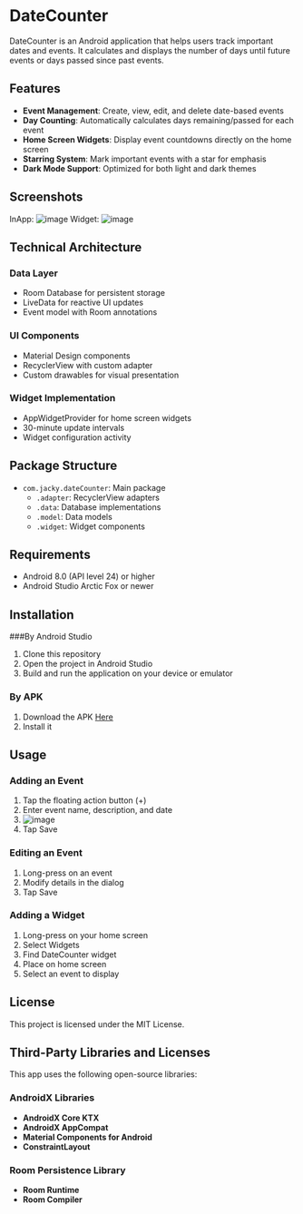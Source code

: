 # DateCounter

DateCounter is an Android application that helps users track important dates and events. It calculates and displays the number of days until future events or days passed since past events.

## Features
- **Event Management**: Create, view, edit, and delete date-based events
- **Day Counting**: Automatically calculates days remaining/passed for each event
- **Home Screen Widgets**: Display event countdowns directly on the home screen
- **Starring System**: Mark important events with a star for emphasis
- **Dark Mode Support**: Optimized for both light and dark themes

## Screenshots

InApp:
![image](https://github.com/user-attachments/assets/694dbbbd-08f1-493e-b5b6-28c74aa2750e)
Widget:
![image](https://github.com/user-attachments/assets/154641ba-114d-44c5-a8e4-8fab1a59fb13)


## Technical Architecture

### Data Layer
- Room Database for persistent storage
- LiveData for reactive UI updates
- Event model with Room annotations

### UI Components
- Material Design components
- RecyclerView with custom adapter
- Custom drawables for visual presentation

### Widget Implementation
- AppWidgetProvider for home screen widgets
- 30-minute update intervals
- Widget configuration activity

## Package Structure
- `com.jacky.dateCounter`: Main package
  - `.adapter`: RecyclerView adapters
  - `.data`: Database implementations
  - `.model`: Data models
  - `.widget`: Widget components

## Requirements
- Android 8.0 (API level 24) or higher
- Android Studio Arctic Fox or newer

## Installation
###By Android Studio
1. Clone this repository
2. Open the project in Android Studio
3. Build and run the application on your device or emulator

### By APK
1. Download the APK [Here](https://github.com/jackywooks/dateCounter/tree/main/dateCounter)
2. Install it

## Usage

### Adding an Event
1. Tap the floating action button (+)
2. Enter event name, description, and date
3. ![image](https://github.com/user-attachments/assets/1439e077-e719-48d9-9f33-21a5816ea389)
4. Tap Save

### Editing an Event
1. Long-press on an event
2. Modify details in the dialog
3. Tap Save

### Adding a Widget
1. Long-press on your home screen
2. Select Widgets
3. Find DateCounter widget
4. Place on home screen
5. Select an event to display

## License
This project is licensed under the MIT License.

## Third-Party Libraries and Licenses
This app uses the following open-source libraries:
### AndroidX Libraries
- **AndroidX Core KTX**
- **AndroidX AppCompat** 
- **Material Components for Android**
- **ConstraintLayout**
### Room Persistence Library
- **Room Runtime**
- **Room Compiler** 
